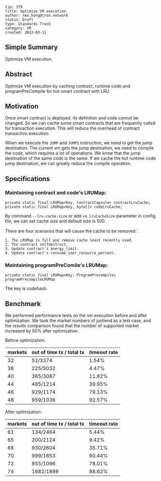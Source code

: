 ```
tip: 379
title: Optimize VM execution. 
author: neo.hong@tron.network
status: Draft
type: Standards Track
category: VM
created: 2022-03-11
```

## Simple Summary

Optimize VM execution.

## Abstract

Optimize VM execution by caching contract, runtime code and programPreCompile for hot smart contract with LRU.

## Motivation

Once smart contract is deployed, its definition and code cannot be changed.
So we can cache some smart contracts that are frequently called for transaction execution. This will reduce the overhead of contract transaction execution.

When we execute the `JUMP` and `JUMPI` instruction, we need to get the jump destination. The current vm gets the jump destination, we need to compile the code, which requires a lot of operations. We know that the jump destination of the same code is the same. If we cache the hot runtime code jump destination, we can greatly reduce the compile operation.

## Specifications

### Maintaining contract and code's LRUMap:

```
private static final LRUMap<Key, ContractCapsule> contractLruCache;
private static final LRUMap<Key, byte[]> codeLruCache;
```
By command `--lru-cache-size` or add `vm.lruCacheSize` parameter in config file, we can set cache size and default size is 500.

There are four scenarios that will cause the cache to be removed：

```
1. The LRUMap is full and remove cache least recently used.
2. The contract selfdestruct.
3. Update contract's energy_limit.
4. Update contract's consume_user_resource_percent.
```

### Maintaining programPreComile's LRUMap:

```
private static final LRUMap<Key, ProgramPrecompile> programPrecompileLRUMap
```
The key is codehash.

## Benchmark

We performed performance tests on the vm execution before and after optimization. We took the market numbers of justlend as a test case, and the results comparison found that the number of supported market increased by 50% after optimization.

Before optimization:

|   markets    | out of time tx / total tx | timeout rate     |
| ------------ | ------------------------- | ---------------- |
|     32       |          52/3374          |      1.54%       |
|     36       |          225/5032         |      4.47%       |
|     40       |          365/3087         |      11.82%      |
|     44       |          485/1214         |      39.95%      |
|     46       |          929/1174         |      79.13%      |
|     48       |          959/1036         |      92.57%      |

After optimization:

|   markets    | out of time tx / total tx | timeout rate     |
| ------------ | ------------------------- | ---------------- |
|     61       |          134/2464         |      5.44%       |
|     65       |          200/2124         |      9.42%       |
|     68       |          930/2604         |      35.71%      |
|     70       |          999/1653         |      60.44%      |
|     72       |          855/1096         |      78.01%      |
|     74       |          1682/1898        |      88.62%      |



